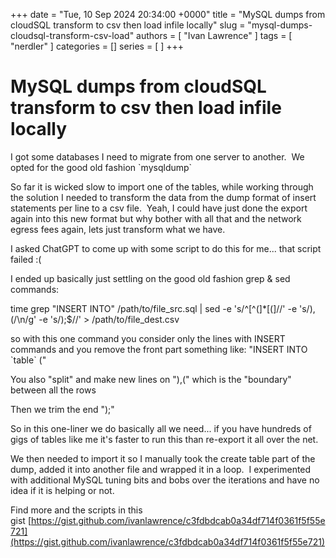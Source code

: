 +++
date = "Tue, 10 Sep 2024 20:34:00 +0000"
title = "MySQL dumps from cloudSQL transform to csv then load infile locally"
slug = "mysql-dumps-cloudsql-transform-csv-load"
authors = [ "Ivan Lawrence" ]
tags = [ "nerdler" ]
categories = []
series = [ ]
+++

# MySQL dumps from cloudSQL transform to csv then load infile locally

I got some databases I need to migrate from one server to another.  We opted for the good old fashion \`mysqldump\`

So far it is wicked slow to import one of the tables, while working through the solution I needed to transform the data from the dump format of insert statements per line to a csv file.  Yeah, I could have just done the export again into this new format but why bother with all that and the network egress fees again, lets just transform what we have.

I asked ChatGPT to come up with some script to do this for me... that script failed :(

I ended up basically just settling on the good old fashion grep & sed commands:

time grep "INSERT INTO" /path/to/file\_src.sql | sed -e 's/^\[^(\]\*\[(\]//' -e 's/),(/\\n/g' -e 's/);$//' > /path/to/file\_dest.csv

so with this one command you consider only the lines with INSERT commands and you remove the front part something like: "INSERT INTO \`table\` ("

You also "split" and make new lines on "),(" which is the "boundary" between all the rows

Then we trim the end ");"  

So in this one-liner we do basically all we need... if you have hundreds of gigs of tables like me it's faster to run this than re-export it all over the net.

We then needed to import it so I manually took the create table part of the dump, added it into another file and wrapped it in a loop.  I experimented with additional MySQL tuning bits and bobs over the iterations and have no idea if it is helping or not.

Find more and the scripts in this gist [https://gist.github.com/ivanlawrence/c3fdbdcab0a34df714f0361f5f55e721](https://gist.github.com/ivanlawrence/c3fdbdcab0a34df714f0361f5f55e721)